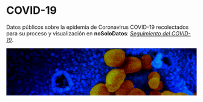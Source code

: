# COVID-19

Datos públicos sobre la epidemia de Coronavirus COVID-19 recolectados para su proceso y visualización en **noSoloDatos**: [*Seguimiento del COVID-19*](https://nosolodatos.netlify.com/es/covid19/coronavirus).

![2019_nCoV](https://github.com/Eclectikus/COVID-19/blob/master/img/2019_nCoV600x.png "2019_nCoV")